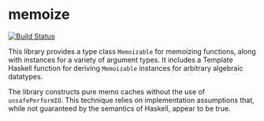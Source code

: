 memoize
=======

[![Build Status](https://travis-ci.org/tov/memoize.svg)](http://travis-ci.org/tov/memoize)

This library provides a type class `Memoizable` for memoizing
functions, along with instances for a variety of argument types.
It includes a Template Haskell function for deriving
`Memoizable` instances for arbitrary algebraic datatypes.

The library constructs pure memo caches without the use of
`unsafePerformIO`.  This technique relies on implementation
assumptions that, while not guaranteed by the semantics of
Haskell, appear to be true.
